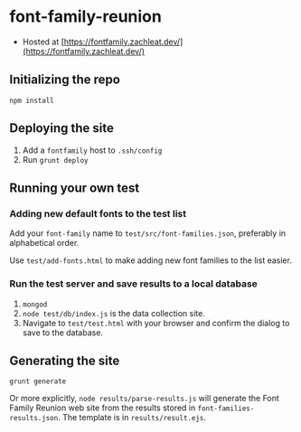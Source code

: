 # font-family-reunion

* Hosted at [https://fontfamily.zachleat.dev/](https://fontfamily.zachleat.dev/)

## Initializing the repo

`npm install`

## Deploying the site

1. Add a `fontfamily` host to `.ssh/config`
1. Run `grunt deploy`

## Running your own test

### Adding new default fonts to the test list

Add your `font-family` name to `test/src/font-families.json`, preferably in alphabetical order.

Use `test/add-fonts.html` to make adding new font families to the list easier.

### Run the test server and save results to a local database

1. `mongod`
1. `node test/db/index.js` is the data collection site.
1. Navigate to `test/test.html` with your browser and confirm the dialog to save to the database.

## Generating the site

`grunt generate`

Or more explicitly, `node results/parse-results.js` will generate the Font Family Reunion web site from the results stored in `font-families-results.json`. The template is in `results/result.ejs`.

